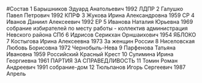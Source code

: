 #Состав
1 Барышников Эдуард Анатольевич 1992 ЛДПР
2 Галушко Павел Петрович 1992 КПРФ
3 Жукова Ирина Александровна 1959 СР
4 Иванов Даниил Алексеевич 1992 ЕР
5 Иванова Наталия Юрьевна 1969 собрание избирателей по месту работы - коллектив администрация Невского района СПб
6 Идрисов Серикхан Орншаихович 1954 ЯБЛОКО
7 Костыгова Ирина Алексеевна 1973 За женщин России
8 Ниселовская Любовь Борисовна 1972 Чернобыль-Нева
9 Парфенова Татьяна Ивановна 1959 Российский Красный Крест
10 Сулимина Ирина Георгиевна 1961 ПАРТИЯ ЗА СПРАВЕДЛИВОСТЬ
11 Томин Роман Андреевич 1991 собрание-дом
12 Тюльпанов Игорь Сергеевич 1987 Апрель
